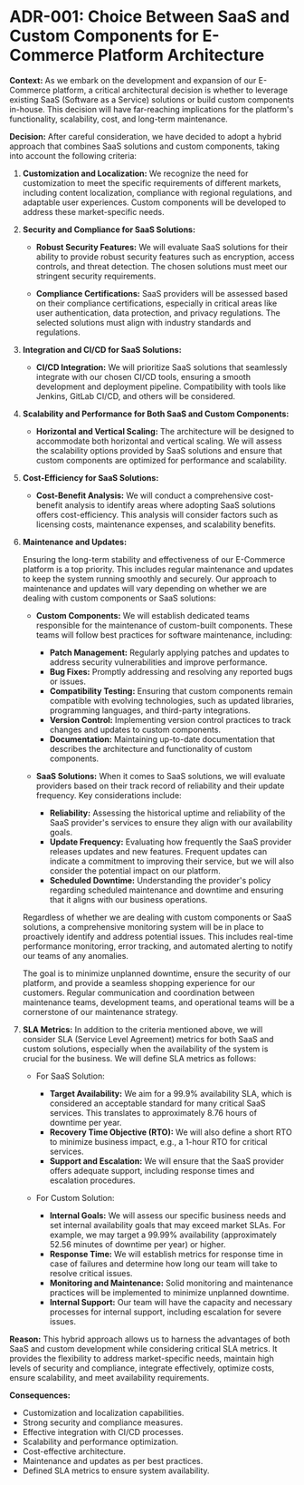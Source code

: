 # ADR-001: Choice Between SaaS and Custom Components for E-Commerce Platform Architecture

**Context:**
As we embark on the development and expansion of our E-Commerce platform, a critical architectural decision is whether to leverage existing SaaS (Software as a Service) solutions or build custom components in-house. This decision will have far-reaching implications for the platform's functionality, scalability, cost, and long-term maintenance.

**Decision:**
After careful consideration, we have decided to adopt a hybrid approach that combines SaaS solutions and custom components, taking into account the following criteria:

1. **Customization and Localization:** We recognize the need for customization to meet the specific requirements of different markets, including content localization, compliance with regional regulations, and adaptable user experiences. Custom components will be developed to address these market-specific needs.

2. **Security and Compliance for SaaS Solutions:**

   - **Robust Security Features:** We will evaluate SaaS solutions for their ability to provide robust security features such as encryption, access controls, and threat detection. The chosen solutions must meet our stringent security requirements.

   - **Compliance Certifications:** SaaS providers will be assessed based on their compliance certifications, especially in critical areas like user authentication, data protection, and privacy regulations. The selected solutions must align with industry standards and regulations.

3. **Integration and CI/CD for SaaS Solutions:**

   - **CI/CD Integration:** We will prioritize SaaS solutions that seamlessly integrate with our chosen CI/CD tools, ensuring a smooth development and deployment pipeline. Compatibility with tools like Jenkins, GitLab CI/CD, and others will be considered.

4. **Scalability and Performance for Both SaaS and Custom Components:**

   - **Horizontal and Vertical Scaling:** The architecture will be designed to accommodate both horizontal and vertical scaling. We will assess the scalability options provided by SaaS solutions and ensure that custom components are optimized for performance and scalability.

5. **Cost-Efficiency for SaaS Solutions:**

   - **Cost-Benefit Analysis:** We will conduct a comprehensive cost-benefit analysis to identify areas where adopting SaaS solutions offers cost-efficiency. This analysis will consider factors such as licensing costs, maintenance expenses, and scalability benefits.

6. **Maintenance and Updates:**

   Ensuring the long-term stability and effectiveness of our E-Commerce platform is a top priority. This includes regular maintenance and updates to keep the system running smoothly and securely. Our approach to maintenance and updates will vary depending on whether we are dealing with custom components or SaaS solutions:

   - **Custom Components:** We will establish dedicated teams responsible for the maintenance of custom-built components. These teams will follow best practices for software maintenance, including:

     - **Patch Management:** Regularly applying patches and updates to address security vulnerabilities and improve performance.
     - **Bug Fixes:** Promptly addressing and resolving any reported bugs or issues.
     - **Compatibility Testing:** Ensuring that custom components remain compatible with evolving technologies, such as updated libraries, programming languages, and third-party integrations.
     - **Version Control:** Implementing version control practices to track changes and updates to custom components.
     - **Documentation:** Maintaining up-to-date documentation that describes the architecture and functionality of custom components.

   - **SaaS Solutions:** When it comes to SaaS solutions, we will evaluate providers based on their track record of reliability and their update frequency. Key considerations include:

     - **Reliability:** Assessing the historical uptime and reliability of the SaaS provider's services to ensure they align with our availability goals.
     - **Update Frequency:** Evaluating how frequently the SaaS provider releases updates and new features. Frequent updates can indicate a commitment to improving their service, but we will also consider the potential impact on our platform.
     - **Scheduled Downtime:** Understanding the provider's policy regarding scheduled maintenance and downtime and ensuring that it aligns with our business operations.

   Regardless of whether we are dealing with custom components or SaaS solutions, a comprehensive monitoring system will be in place to proactively identify and address potential issues. This includes real-time performance monitoring, error tracking, and automated alerting to notify our teams of any anomalies.

   The goal is to minimize unplanned downtime, ensure the security of our platform, and provide a seamless shopping experience for our customers. Regular communication and coordination between maintenance teams, development teams, and operational teams will be a cornerstone of our maintenance strategy.

7. **SLA Metrics:** In addition to the criteria mentioned above, we will consider SLA (Service Level Agreement) metrics for both SaaS and custom solutions, especially when the availability of the system is crucial for the business. We will define SLA metrics as follows:

   - For SaaS Solution:
     - **Target Availability:** We aim for a 99.9% availability SLA, which is considered an acceptable standard for many critical SaaS services. This translates to approximately 8.76 hours of downtime per year.
     - **Recovery Time Objective (RTO):** We will also define a short RTO to minimize business impact, e.g., a 1-hour RTO for critical services.
     - **Support and Escalation:** We will ensure that the SaaS provider offers adequate support, including response times and escalation procedures.

   - For Custom Solution:
     - **Internal Goals:** We will assess our specific business needs and set internal availability goals that may exceed market SLAs. For example, we may target a 99.99% availability (approximately 52.56 minutes of downtime per year) or higher.
     - **Response Time:** We will establish metrics for response time in case of failures and determine how long our team will take to resolve critical issues.
     - **Monitoring and Maintenance:** Solid monitoring and maintenance practices will be implemented to minimize unplanned downtime.
     - **Internal Support:** Our team will have the capacity and necessary processes for internal support, including escalation for severe issues.

**Reason:**
This hybrid approach allows us to harness the advantages of both SaaS and custom development while considering critical SLA metrics. It provides the flexibility to address market-specific needs, maintain high levels of security and compliance, integrate effectively, optimize costs, ensure scalability, and meet availability requirements.

**Consequences:**
- Customization and localization capabilities.
- Strong security and compliance measures.
- Effective integration with CI/CD processes.
- Scalability and performance optimization.
- Cost-effective architecture.
- Maintenance and updates as per best practices.
- Defined SLA metrics to ensure system availability.
